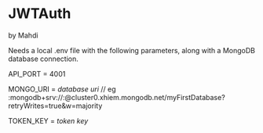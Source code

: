 # JWTAuth
by Mahdi

Needs a local .env file with the following parameters, along with a MongoDB database connection.

API_PORT = 4001

MONGO_URI = *database uri* // eg :mongodb+srv://<username>:<password>@cluster0.xhiem.mongodb.net/myFirstDatabase?retryWrites=true&w=majority

TOKEN_KEY = *token key*
  
